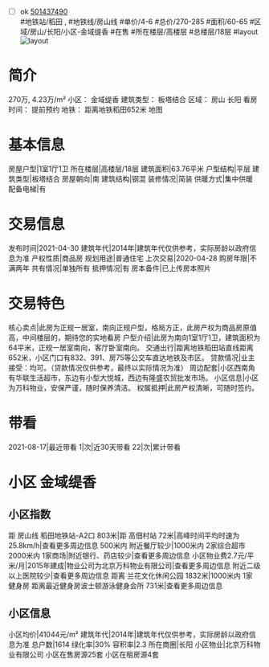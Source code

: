 - [ ] ok [501437490](https://bj.5i5j.com/ershoufang/501437490.html)  
 #地铁站/稻田 ,  #地铁线/房山线
#单价/4-6 #总价/270-285 #面积/60-65   #区域/房山/长阳/小区-金域缇香 #在售 #所在楼层/高楼层 #总楼层/18层 #layout 
![layout](http://image2a.5i5j.com/bdir/layout/377955.jpg_P5.jpg) 
# 简介 
 270万,  4.23万/m² 
小区： 金域缇香
建筑类型： 板塔结合
区域： 房山 长阳
看房时间： 提前预约
地铁： 距离地铁稻田652米 地图
# 基本信息 
 房屋户型|1室1厅1卫
所在楼层|高楼层/18层
建筑面积|63.76平米
户型结构|平层
建筑类型|板塔结合
房屋朝向|南
建筑结构|钢混
装修情况|简装
供暖方式|集中供暖
配备电梯|有
# 交易信息 
 发布时间|2021-04-30
建筑年代|2014年|建筑年代仅供参考，实际房龄以政府信息为准
产权性质|商品房
规划用途|普通住宅
上次交易|2020-04-28
购房年限|不满两年
共有情况|单独所有
抵押情况|有
房本备件|已上传房本照片
# 交易特色 
 核心卖点|此房为正规一居室，南向正规户型，格局方正，此房产权为商品房原值高，中间楼层的，期待您的实地看房
户型介绍|此房为南向1室1厅1卫，建筑面积为64平米，正规一居室南向，客厅卧室南向。
交通出行|距离地铁稻田站直线距离652米，小区门口有832、391、房75等公交车直达地铁及市区。
贷款情况|业主接受：均可。（贷款情况仅供参考，最终以实际情况为准）
周边配套|小区西南角有华联生活超市，东边有小型大悦城，西边有隆盛农贸批发市场。
小区信息|小区为万科物业，安保严谨，随时保养清洁。
权属抵押|此房产权清晰，可随时签约。
# 带看 
 2021-08-17|最近带看	 1|次|近30天带看	 22|次|累计带看
# 小区 金域缇香
## 小区指数 
 距 房山线 稻田地铁站-A2口 803米|距 高佃村站 72米|高峰时间平均时速为25.8km/h|查看更多周边信息
500米内 附近餐厅较少|1000米内 2家综合超市
2000米内 1家商场|附近银行、药店较少|查看更多周边信息
小区物业费2.7元/平米/月|2015年建成|物业公司为北京万科物业有限公司|查看更多周边信息
附近二级以上医院较少|查看更多周边信息
距离 兰花文化休闲公园 1832米|1000米内 1家 健身房
距离最近健身房波士顿游泳健身会所 731米|查看更多周边信息
## 小区信息 
 小区均价|41044元/m²
建筑年代|2014年|建筑年代仅供参考，实际房龄以政府信息为准
总户数|1614
绿化率|30%
容积率|2.3
所在商圈|长阳
小区物业|北京万科物业有限公司
小区在售房源25套
小区在租房源4套
